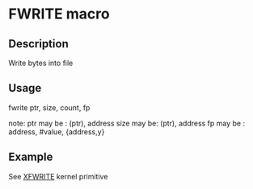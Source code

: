 # FWRITE macro

## Description

Write bytes into file

## Usage

fwrite ptr, size, count, fp

note:
ptr may be : (ptr), address
size may be: (ptr), address
fp may be  : address, #value, {address,y}

## Example

See [XFWRITE](../../kernel/primitives/xfwrite) kernel primitive
